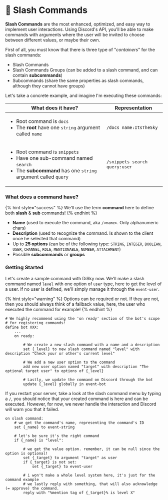 # 📯 Slash Commands

**Slash Commands** are the most enhanced, optimized, and easy way to implement user interactions. Using Discord's API, you'll be able to make commands with arguments where the user will be invited to choose between different values, or maybe their own.

First of all, you must know that there is three type of "_containers_" for the slash commands:

* Slash Commands
* Slash Commands Groups (can be added to a slash command, and can contain **subcommands**)
* Subcommands (share the same properties as slash commands, although they cannot have groups)

Let's take a concrete example, and imagine I'm executing these commands:

| What does it have?                                                                                                                                                                                                    | Representation                |
| --------------------------------------------------------------------------------------------------------------------------------------------------------------------------------------------------------------------- | ----------------------------- |
| <ul><li>Root command is <code>docs</code></li><li>The <strong>root</strong> have one <code>string</code> argument called <code>name</code></li></ul>                                                                  | `/docs name:ItsTheSky`        |
| <ul><li>Root command is <code>snippets</code></li><li>Have one sub-command named <code>search</code></li><li>The <strong>subcommand</strong> has one <code>string</code> argument called <code>query</code></li></ul> | `/snippets search query:user` |

### What does a command have?

{% hint style="success" %}
We'll use the term **command** here to define both **slash** & **sub** commands!
{% endhint %}

* **Name** (used to execute the command, aka `/<name>`. Only alphanumeric chars)
* **Description** (used to recognize the command. Is shown to the client once he selected that command)
* Up to **25 options** (can be of the following type: `STRING`, `INTEGER`, `BOOLEAN`, `USER`, `CHANNEL`, `ROLE`, `MENTIONABLE`, `NUMBER`, `ATTACHMENT`)
* Possible **subcommands** or **groups**

### Getting Started

Let's create a sample command with DiSky now. We'll make a slash command named `level` with one option of `user` type, here to get the level of a user. If no user is defined, we'll simply manage it through the `event-user`.&#x20;

{% hint style="warning" %}
Options can be required or not. If they are not, then you should always think of a fallback value, here, the user who executed the command for example!
{% endhint %}

```applescript
# We highly recommend using the 'on ready' section of the bot's scope
# for registering commands!
define bot XXX:
    ...
    on ready:
    
        # We create a new slash command with a name and a description
        set {_level} to new slash command named "level" with description "Check your or other's current level"
        
        # We add a new user option to the command
        add new user option named "target" with description "The optional target user" to options of {_level}
        
        # Lastly, we update the command on Discord through the bot
        update {_level} globally in event-bot
```

If you restart your server, take a look at the slash command menu by typing a `/`, you should notice that your created command is here and can be executed. However, for now, we never handle the interaction and Discord will warn you that it failed.

```applescript
on slash command:
    # we get the command's name, representing the command's ID
    set {_name} to event-string

    # let's be sure it's the right command
    if {_name} is "level":
        
        # we get the value option. remember, it can be null since the option is optional!
        set {_target} to argument "target" as user
        if {_target} is not set:
            set {_target} to event-user
        
        # i won't make a whole level system here, it's just for the command example
        # we lastly reply with something, that will also acknowledge (= approve) the command.
        reply with "%mention tag of {_target}% is level X"
```
